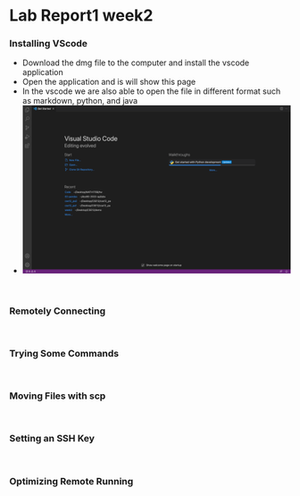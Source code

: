# Lab Report1 week2

### Installing VScode
- Download the dmg file to the computer and install the vscode application
- Open the application and is will show this page
- In the vscode we are also able to open the file in different format such as markdown, python, and java
- <img src="VSCode.png" alt="drawing" width="600"/>
<br>

### Remotely Connecting
<br>

### Trying Some Commands
<br>

### Moving Files with scp
<br>

### Setting an SSH Key
<br>

### Optimizing Remote Running
<br>
